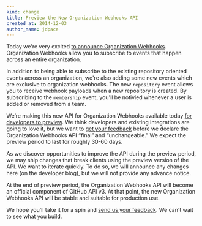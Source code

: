 ```yaml
---
kind: change
title: Preview the New Organization Webhooks API
created_at: 2014-12-03
author_name: jdpace
---
```


Today we're very excited [to announce Organization Webhooks][dotcom-blog-post].
Organization Webhooks allow you to subscribe to events that happen across an
entire organization.

In addition to being able to subscribe to the existing repository oriented
events across an organization, we're also adding some new events which are
exclusive to organization webhooks. The new `repository` event allows you to
receive webhook payloads when a new repository is created. By subscribing to
the `membership` event, you'll be notivied whenever a user is added or removed
from a team.

We’re making this new API for Organization Webhooks available today [for
developers to preview][docs-preview]. We think developers and existing
integrations are going to love it, but we want to [get your feedback][contact]
before we declare the Organization Webhooks API “final” and “unchangeable.” We
expect the preview period to last for roughly 30-60 days.

As we discover opportunities to improve the API during the preview period, we
may ship changes that break clients using the preview version of the API. We
want to iterate quickly. To do so, we will announce any changes here (on the
developer blog), but we will not provide any advance notice.

At the end of preview period, the Organization Webhooks API will become an
official component of GitHub API v3. At that point, the new Organization
Webhooks API will be stable and suitable for production use.

We hope you’ll take it for a spin and [send us your feedback][contact]. We
can't wait to see what you build.

[dotcom-blog-post]: https://github.com/blog/1933-organization-webhooks
[docs]: /v3/orgs/hooks/
[docs-preview]: /v3/orgs/hooks/#preview-period
[contact]: https://github.com/contact?form[subject]=Organization+Webhooks
